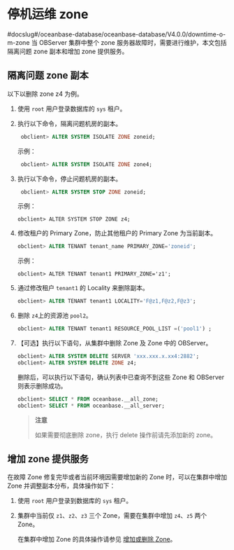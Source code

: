 停机运维 zone 
==============================
#docslug#/oceanbase-database/oceanbase-database/V4.0.0/downtime-o-m-zone
当 OBServer 集群中整个 zone 服务器故障时，需要进行维护，本文包括隔离问题 zone 副本和增加 zone 提供服务。

隔离问题 zone 副本 
---------------------------------

以下以删除 zone z4 为例。

1. 使用 `root` 用户登录数据库的 `sys` 租户。

   

2. 执行以下命令，隔离问题机房的副本。

   ```sql
    obclient> ALTER SYSTEM ISOLATE ZONE zoneid;
   ```

   

   示例：

   ```sql
    obclient> ALTER SYSTEM ISOLATE ZONE zone4;
   ```

   

3. 执行以下命令，停止问题机房的副本。

   ```sql
    obclient> ALTER SYSTEM STOP ZONE zoneid;
   ```

   

   示例：

   ```unknow
   obclient> ALTER SYSTEM STOP ZONE z4;
   ```

   

4. 修改租户的 Primary Zone，防止其他租户的 Primary Zone 为当前副本。

   ```sql
   obclient> ALTER TENANT tenant_name PRIMARY_ZONE='zoneid';
   ```

   

   示例：

   ```unknow
   obclient> ALTER TENANT tenant1 PRIMARY_ZONE='z1';
   ```

   

5. 通过修改租户 `tenant1` 的 Locality 来删除副本。

   ```sql
   obclient> ALTER TENANT tenant1 LOCALITY='F@z1,F@z2,F@z3';
   ```

   

6. 删除 `z4`上的资源池 `pool2`。

   ```sql
   obclient> ALTER TENANT tenant1 RESOURCE_POOL_LIST =('pool1') ;
   ```

   

7. 【可选】执行以下语句，从集群中删除 Zone 及 Zone 中的 OBServer。

   ```sql
   obclient> ALTER SYSTEM DELETE SERVER 'xxx.xxx.x.xx4:2882';
   obclient> ALTER SYSTEM DELETE ZONE z4;
   ```

   

   删除后，可以执行以下语句，确认列表中已查询不到这些 Zone 和 OBServer 则表示删除成功。

   ```sql
   obclient> SELECT * FROM oceanbase.__all_zone;
   obclient> SELECT * FROM oceanbase.__all_server;
   ```

   
   >**注意**
   >
   >如果需要彻底删除 zone，执行 delete 操作前请先添加新的 zone。
   




增加 zone 提供服务 
---------------------------------

在故障 Zone 修复完毕或者当前环境因需要增加新的 Zone 时，可以在集群中增加 Zone 并调整副本分布，具体操作如下：

1. 使用 `root` 用户登录到数据库的 `sys` 租户。

   

2. 集群中当前仅 `z1`、`z2`、`z3` 三个 Zone，需要在集群中增加 `z4`、`z5` 两个 Zone。

   在集群中增加 Zone 的具体操作请参见 [增加或删除 Zone](../../../5.basic-database-management/1.manage-clusters/4.manage-zones-in-a-cluster/2.add-or-remove-a-zone-1.md)。
   



